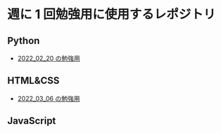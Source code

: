 # 週に 1 回勉強用に使用するレポジトリ

## Python

- [2022_02_20 の勉強用](https://github.com/imanakaRobolab/Study/blob/main/python/2022_02_20/README.md)

## HTML&CSS

- [2022_03_06 の勉強用](https://github.com/imanakaRobolab/Study/tree/main/html/2022_03_06)

## JavaScript
